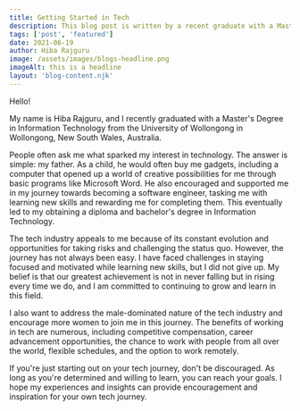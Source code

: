 ```yaml
---
title: Getting Started in Tech
description: This blog post is written by a recent graduate with a Master's Degree in Information Technology, who shares their personal journey and experiences in the tech industry. The author reflects on what inspired their interest in technology and provides insight into the challenges and rewards of working in the field. They also encourage more women to consider a career in tech.
tags: ['post', 'featured']
date: 2021-06-19
author: Hiba Rajguru
image: /assets/images/blogs-headline.png
imageAlt: this is a headline
layout: 'blog-content.njk'
---
```


Hello!

My name is Hiba Rajguru, and I recently graduated with a Master's Degree in Information Technology from the University of Wollongong in Wollongong, New South Wales, Australia.

People often ask me what sparked my interest in technology. The answer is simple: my father. As a child, he would often buy me gadgets, including a computer that opened up a world of creative possibilities for me through basic programs like Microsoft Word. He also encouraged and supported me in my journey towards becoming a software engineer, tasking me with learning new skills and rewarding me for completing them. This eventually led to my obtaining a diploma and bachelor's degree in Information Technology.

The tech industry appeals to me because of its constant evolution and opportunities for taking risks and challenging the status quo. However, the journey has not always been easy. I have faced challenges in staying focused and motivated while learning new skills, but I did not give up. My belief is that our greatest achievement is not in never falling but in rising every time we do, and I am committed to continuing to grow and learn in this field.

I also want to address the male-dominated nature of the tech industry and encourage more women to join me in this journey. The benefits of working in tech are numerous, including competitive compensation, career advancement opportunities, the chance to work with people from all over the world, flexible schedules, and the option to work remotely.

If you're just starting out on your tech journey, don't be discouraged. As long as you're determined and willing to learn, you can reach your goals. I hope my experiences and insights can provide encouragement and inspiration for your own tech journey.
